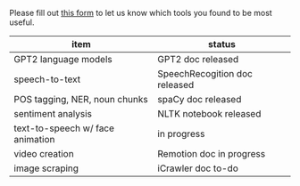 Please fill out [this form](https://docs.google.com/forms/d/e/1FAIpQLSdK2WFohVGbN3cPU3IOZXN4nQYnNiqC_d32RrDGbFVzipgWbw/viewform?usp=sf_link) to let us know which tools you found to be most useful.

| item  | status  |
|-------|---------|
| GPT2 language models | GPT2 doc released |
| speech-to-text  | SpeechRecogition doc released |
| POS tagging, NER, noun chunks | spaCy doc released |
| sentiment analysis | NLTK notebook released     |
| text-to-speech w/ face animation | in progress |
| video creation | Remotion doc in progress |
| image scraping | iCrawler doc to-do |


